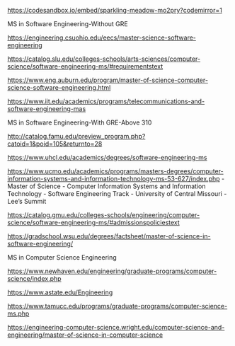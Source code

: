 https://codesandbox.io/embed/sparkling-meadow-mo2pry?codemirror=1


MS in Software Engineering-Without GRE

 

https://engineering.csuohio.edu/eecs/master-science-software-engineering

 

https://catalog.slu.edu/colleges-schools/arts-sciences/computer-science/software-engineering-ms/#requirementstext

  

https://www.eng.auburn.edu/program/master-of-science-computer-science-software-engineering.html

 

https://www.iit.edu/academics/programs/telecommunications-and-software-engineering-mas



 

MS in Software Engineering-With GRE-Above 310



http://catalog.famu.edu/preview_program.php?catoid=1&poid=105&returnto=28

 

https://www.uhcl.edu/academics/degrees/software-engineering-ms

 

https://www.ucmo.edu/academics/programs/masters-degrees/computer-information-systems-and-information-technology-ms-53-627/index.php - Master of Science - Computer Information Systems and Information Technology - Software Engineering Track - University of Central Missouri - Lee’s Summit

 

https://catalog.gmu.edu/colleges-schools/engineering/computer-science/software-engineering-ms/#admissionspoliciestext 



https://gradschool.wsu.edu/degrees/factsheet/master-of-science-in-software-engineering/



MS in Computer Science Engineering 

 

https://www.newhaven.edu/engineering/graduate-programs/computer-science/index.php

 

https://www.astate.edu/Engineering

 

https://www.tamucc.edu/programs/graduate-programs/computer-science-ms.php

 

https://engineering-computer-science.wright.edu/computer-science-and-engineering/master-of-science-in-computer-science 
